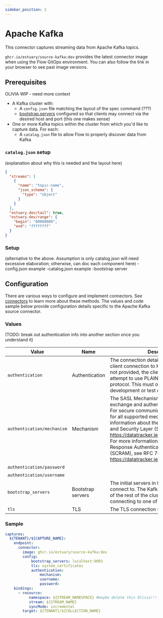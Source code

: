 ```yaml
---
sidebar_position: 2
---
```

# Apache Kafka

This connector captures streaming data from Apache Kafka topics.

`ghcr.io/estuary/source-kafka:dev` provides the latest connector image when using the Flow GitOps environment. You can also follow the link in your browser to see past image versions.

## Prerequisites

OLIVIA WIP - need more context

* A Kafka cluster with:
    * A `config.json` file matching the layout of the spec command (???)
    * [bootstrap.servers](https://kafka.apache.org/documentation/#producerconfigs_bootstrap.servers) configured so that clients may connect via the desired host and port (this one makes sense)
* One or more Kafka topics within the cluster from which you'd like to capture data. For each:
    * A `catalog.json` file to allow Flow to properly discover data from Kafka

### `catalog.json` setup

(explanation about why this is needed and the layout here)

```json
{
  "streams": [
    {
      "name": "topic-name",
      "json_schema": {
        "type": "object"
      }
    }
  ],
  "estuary.dev/tail": true,
  "estuary.dev/range": {
    "begin": "00000000",
    "end": "ffffffff"
  }
}
```

### Setup

(alternative to the above. Assumption is only catalog.json will need excessive elaboration; otherwise, can doc each component here)
-config.json example
-catalog.json example
-bootstrap server

## Configuration

There are various ways to configure and implement connectors. See [connectors](../../../concepts/connectors.md#using-connectors) to learn more about these methods. The values and code sample below provide configuration details specific to the Apache Kafka source connector.

### Values

(TODO: break out authentication info into another section once you understand it)

| Value | Name | Description | Type | Required/Default |
|---|---|---|---|---|
| `authentication`| Authentication | The connection details for authenticating a client connection to Kafka via SASL. When not provided, the client connection will attempt to use PLAINTEXT (insecure) protocol. This must only be used in development or test environments. | null, object | * |
| `authentication/mechanism` | Mechanism | The SASL Mechanism describes how to exchange and authenticate client servers. For secure communication, TLS is required for all supported mechanisms.For more information about the Simple Authentication and Security Layer (SASL), see RFC 4422: https://datatracker.ietf.org/doc/html/rfc4422 For more information about Salted Challenge Response Authentication Mechanism (SCRAM), see RFC 7677. https://datatracker.ietf.org/doc/html/rfc7677 | string |  |
| `authentication/password` |  |  | string |  |
| `authentication/username` |  |  | string | |
| `bootstrap_servers` | Bootstrap servers | The initial servers in the Kafka cluster to connect to. The Kafka client will be informed of the rest of the cluster nodes by connecting to one of these nodes. | array | Required |
| `tls`| TLS | The TLS connection settings. | string | "system_certificates" |

### Sample
```YAML
captures:
  ${TENANT}/${CAPTURE_NAME}:
    endpoint:
      connector:
        image: ghcr.io/estuary/source-kafka:dev
        config:
            bootstrap_servers: localhost:9093
            tls: system_certificates
            authentication:
                mechanism:
                username:
                password:
    bindings:
      - resource:
           namespace: ${STREAM_NAMESPACE} #maybe delete this Olivia!!!!!!
           stream: ${STREAM_NAME}
           syncMode: incremental
        target: ${TENANT}/${COLLECTION_NAME}

```